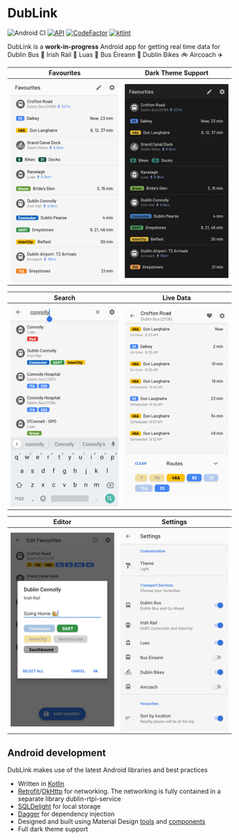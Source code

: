 # DubLink

![Android CI](https://github.com/conor-ob/dublink/workflows/Android%20CI/badge.svg)
[![API](https://img.shields.io/badge/API-26%2B-brightgreen.svg?style=flat)](https://android-arsenal.com/api?level=26)
[![CodeFactor](https://www.codefactor.io/repository/github/conor-ob/dublink/badge?s=66c1e5f0fb73952065284d1cb9670c47dec63de1)](https://www.codefactor.io/repository/github/conor-ob/dublink)
[![ktlint](https://img.shields.io/badge/code%20style-%E2%9D%A4-FF4081.svg)](https://ktlint.github.io/)

DubLink is a **work-in-progress** Android app for getting real time data for Dublin Bus :trolleybus: Irish Rail :railway_car: Luas :tram: Bus Éireann :bus: Dublin Bikes :bike: Aircoach :airplane:

| Favourites | Dark Theme Support |
| ------ | ------ |
| ![Favourites](/assets/listing/sc_01_favourites.png) | ![Dark Theme](/assets/listing/sc_02_favourites_dark.png) |

| Search | Live Data |
| ------ | ------ |
| ![Search](/assets/listing/sc_04_search.png) | ![Live Data](/assets/listing/sc_03_real_time_info.png) |

| Editor | Settings |
| ------ | ------ |
| ![Editor](/assets/listing/sc_06_edit_favourites.png) | ![Settings](/assets/listing/sc_07_settings.png) |

## Android development

DubLink makes use of the latest Android libraries and best practices
* Written in [Kotlin](https://kotlinlang.org/)
* [Retrofit](https://square.github.io/retrofit/)/[OkHttp](https://square.github.io/okhttp/) for networking. The networking is fully contained in a separate library dublin-rtpi-service
* [SQLDelight](https://github.com/cashapp/sqldelight) for local storage
* [Dagger](https://google.github.io/dagger/) for dependency injection
* Designed and built using Material Design [tools](https://material.io/tools/) and [components](https://material.io/develop/android/)
* Full dark theme support
